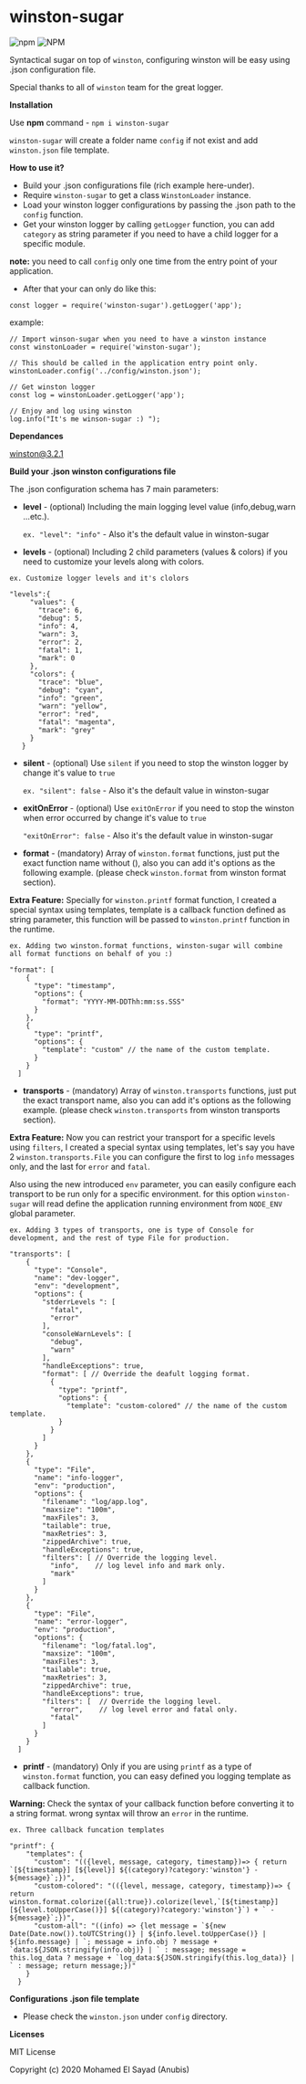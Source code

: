 # **winston-sugar**

<img alt="npm" src="https://img.shields.io/npm/v/winston-sugar">
<img alt="NPM" src="https://img.shields.io/npm/l/winston-sugar">

Syntactical sugar on top of `winston`, configuring winston will be easy using .json configuration file.

Special thanks to all of `winston` team for the great logger.

**Installation**

Use **npm** command  - `npm i winston-sugar`

`winston-sugar` will create a folder name `config` if not exist and add `winston.json` file template.

**How to use it?**

- Build your .json configurations file (rich example here-under).
- Require `winston-sugar` to get a class `WinstonLoader` instance.
- Load your winston logger configurations by passing the .json path to the `config` function.
- Get your winston logger by calling `getLogger` function, you can add `category` as string parameter if you need to have a child logger for a specific module.

**note:** you need to call `config` only one time from the entry point of your application. 

- After that your can only do like this:

`const logger = require('winston-sugar').getLogger('app');`

example:


```
// Import winson-sugar when you need to have a winston instance
const winstonLoader = require('winston-sugar');

// This should be called in the application entry point only.
winstonLoader.config('../config/winston.json');

// Get winston logger
const log = winstonLoader.getLogger('app');

// Enjoy and log using winston
log.info("It's me winson-sugar :) "); 
```
**Dependances**

winston@3.2.1

**Build your .json winston configurations file**

The .json configuration schema has 7 main parameters:

- **level**  - (optional) Including the main logging level value (info,debug,warn ...etc.).

  `ex. "level": "info"`  - Also it's the default value in winston-sugar

- **levels** - (optional) Including 2 child parameters (values & colors) if you need to customize your levels along with colors.

```
ex. Customize logger levels and it's clolors

"levels":{
     "values": {
       "trace": 6,
       "debug": 5,
       "info": 4,
       "warn": 3,
       "error": 2,
       "fatal": 1,
       "mark": 0
     },
     "colors": {
       "trace": "blue",
       "debug": "cyan",
       "info": "green",
       "warn": "yellow",
       "error": "red",
       "fatal": "magenta",
       "mark": "grey"
     }
   }
```

- **silent** - (optional) Use `silent` if you need to stop the winston logger by change it's value to `true`

  `ex. "silent": false`  - Also it's the default value in winston-sugar

- **exitOnError** - (optional) Use `exitOnError` if you need to stop the winston when error occurred by change it's value to `true`

  `"exitOnError": false` - Also it's the default value in winston-sugar

- **format** - (mandatory) Array of `winston.format` functions, just put the exact function name without (), also you can add it's options as the following example. (please check `winston.format` from winston format section).

**Extra Feature:** Specially for `winston.printf` format function, I created a special syntax using templates, template is a callback function defined as string parameter, this function will be passed to `winston.printf` function in the runtime.

```
ex. Adding two winston.format functions, winston-sugar will combine all format functions on behalf of you :)

"format": [
    {
      "type": "timestamp",  
      "options": {
        "format": "YYYY-MM-DDThh:mm:ss.SSS"
      }
    },
    {
      "type": "printf", 
      "options": {
        "template": "custom" // the name of the custom template.
      }
    }
  ]
``` 

- **transports** - (mandatory) Array of `winston.transports` functions, just put the exact transport name, also you can add it's options as the following example. (please check `winston.transports` from winston transports section).
                
**Extra Feature:** 
Now you can restrict your transport for a specific levels using `filters`, I created a special syntax using templates, let's say you have 2 `winston.transports.File` you can configure the first to log `info` messages only, and the last for `error` and `fatal`.

Also using the new introduced `env` parameter, you can easily configure each transport to be run only for a specific environment. for this option `winston-sugar` will read define the application running environment from `NODE_ENV` global parameter.  
```
ex. Adding 3 types of transports, one is type of Console for development, and the rest of type File for production.

"transports": [
    {
      "type": "Console",
      "name": "dev-logger",
      "env": "development",
      "options": {
        "stderrLevels ": [
          "fatal",
          "error"
        ],
        "consoleWarnLevels": [
          "debug",
          "warn"
        ],
        "handleExceptions": true,
        "format": [ // Override the deafult logging format.
          {
            "type": "printf",
            "options": {
              "template": "custom-colored" // the name of the custom template.
            }
          }
        ]
      }
    },
    {
      "type": "File",
      "name": "info-logger",
      "env": "production",
      "options": {
        "filename": "log/app.log",
        "maxsize": "100m",
        "maxFiles": 3,
        "tailable": true,
        "maxRetries": 3,
        "zippedArchive": true,
        "handleExceptions": true,
        "filters": [ // Override the logging level.
          "info",    // log level info and mark only.
          "mark"     
        ]
      }
    },
    {
      "type": "File",
      "name": "error-logger",
      "env": "production",
      "options": {
        "filename": "log/fatal.log",
        "maxsize": "100m",
        "maxFiles": 3,
        "tailable": true,
        "maxRetries": 3,
        "zippedArchive": true,
        "handleExceptions": true,
        "filters": [  // Override the logging level.
          "error",    // log level error and fatal only.
          "fatal"
        ]
      }
    }
  ]
```

- **printf** - (mandatory) Only if you are using `printf` as a type of `winston.format` function, you can easy defined you logging template as callback function.

**Warning:** Check the syntax of your callback function before converting it to a string format. wrong syntax will throw an `error` in the runtime.

```
ex. Three callback funcation templates

"printf": {
    "templates": {
      "custom": "(({level, message, category, timestamp})=> { return `[${timestamp}] [${level}] ${(category)?category:'winston'} - ${message}`;})",
      "custom-colored": "(({level, message, category, timestamp})=> { return winston.format.colorize({all:true}).colorize(level,`[${timestamp}] [${level.toUpperCase()}] ${(category)?category:'winston'}`) + ` - ${message}`;})",
      "custom-all": "((info) => {let message = `${new Date(Date.now()).toUTCString()} | ${info.level.toUpperCase()} | ${info.message} | `; message = info.obj ? message + `data:${JSON.stringify(info.obj)} | ` : message; message = this.log_data ? message + `log_data:${JSON.stringify(this.log_data)} | ` : message; return message;})"
    }
  }
```

**Configurations .json file template**

- Please check the `winston.json` under `config` directory.


**Licenses**

MIT License

Copyright (c) 2020 Mohamed El Sayad (Anubis)